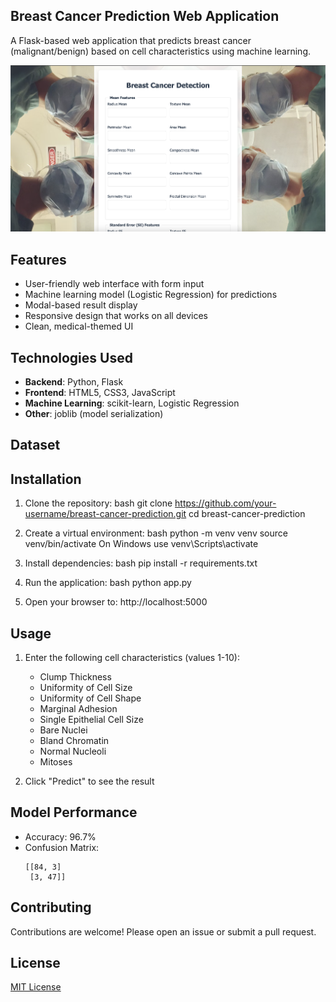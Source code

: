 ## Breast Cancer Prediction Web Application

A Flask-based web application that predicts breast cancer (malignant/benign) based on cell characteristics using machine learning.

![Project Screenshot](/screenshots/UI.png)
## Features


- User-friendly web interface with form input
- Machine learning model (Logistic Regression) for predictions
- Modal-based result display
- Responsive design that works on all devices
- Clean, medical-themed UI


## Technologies Used

- **Backend**: Python, Flask
- **Frontend**: HTML5, CSS3, JavaScript
- **Machine Learning**: scikit-learn, Logistic Regression
- **Other**: joblib (model serialization)

## Dataset

## Installation

1. Clone the repository:
   bash
   git clone https://github.com/your-username/breast-cancer-prediction.git
   cd breast-cancer-prediction
   
2. Create a virtual environment:
   bash
   python -m venv venv
   source venv/bin/activate   On Windows use venv\Scripts\activate
   
3. Install dependencies:
   bash
   pip install -r requirements.txt
   
4. Run the application:
   bash
   python app.py
   
5. Open your browser to:
   http://localhost:5000

## Usage

1. Enter the following cell characteristics (values 1-10):
   - Clump Thickness
   - Uniformity of Cell Size
   - Uniformity of Cell Shape
   - Marginal Adhesion
   - Single Epithelial Cell Size
   - Bare Nuclei
   - Bland Chromatin
   - Normal Nucleoli
   - Mitoses


2. Click "Predict" to see the result
## Model Performance

- Accuracy: 96.7%
- Confusion Matrix:
  ```
  [[84, 3]
   [3, 47]]
  ```

  

## Contributing
Contributions are welcome! Please open an issue or submit a pull request.

## License

[MIT License](LICENSE)
